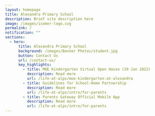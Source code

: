 ```yaml
---
layout: homepage
title: Alexandra Primary School
description: Brief site description here
image: /images/isomer-logo.svg
permalink: /
notification: ""
sections:
  - hero:
      title: Alexandra Primary School
      background: /images/Banner Photos/student.jpg
      button: Contact Us
      url: /contact-us/
      key_highlights:
        - title: MOE Kindergarten Virtual Open House (29 Jan 2022)
          description: Read more
          url: /life-at-alps/moe-kindergarten-at-alexandra
        - title: Guidelines for School-Home Partnership
          description: Read more
          url: /life-at-alps/intro/for-parents
        - title: Parents Gateway Official Mobile App
          description: Read more
          url: /life-at-alps/intro/for-parents
---
```

